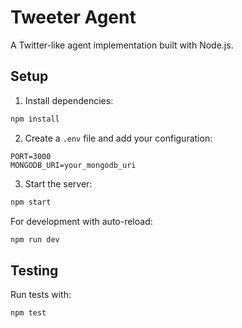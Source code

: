 # Tweeter Agent

A Twitter-like agent implementation built with Node.js.

## Setup

1. Install dependencies:
```bash
npm install
```

2. Create a `.env` file and add your configuration:
```
PORT=3000
MONGODB_URI=your_mongodb_uri
```

3. Start the server:
```bash
npm start
```

For development with auto-reload:
```bash
npm run dev
```

## Testing

Run tests with:
```bash
npm test
```

